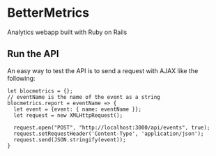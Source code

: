 # BetterMetrics

Analytics webapp built with Ruby on Rails

## Run the API

An easy way to test the API is to send a request with AJAX like the following:

```
let blocmetrics = {};
// eventName is the name of the event as a string
blocmetrics.report = eventName => {
  let event = {event: { name: eventName }};
  let request = new XMLHttpRequest();

  request.open("POST", "http://localhost:3000/api/events", true);
  request.setRequestHeader('Content-Type', 'application/json');
  request.send(JSON.stringify(event));
}
```
